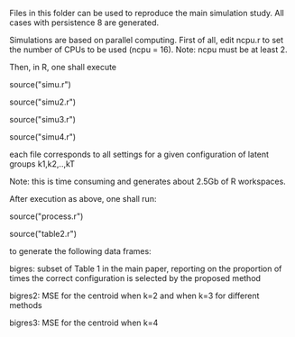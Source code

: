 Files in this folder can be used to reproduce the main simulation study. All cases with persistence 8 are generated.

Simulations are based on parallel computing. First of all, edit ncpu.r to set the number of CPUs to be used (ncpu = 16). 
Note: ncpu must be at least 2. 

Then, in R, one shall execute 

source("simu.r")

source("simu2.r")

source("simu3.r")

source("simu4.r")

each file corresponds to all settings for a given configuration of latent groups k1,k2,..,kT

Note: this is time consuming and generates about 2.5Gb of R workspaces. 

After execution as above, one shall run: 

source("process.r")

source("table2.r")

to generate the following data frames: 

bigres: subset of Table 1 in the main paper, reporting on the proportion of times the correct configuration is selected by
the proposed method

bigres2: MSE for the centroid when k=2 and when k=3 for different methods 

bigres3: MSE for the centroid when k=4 

